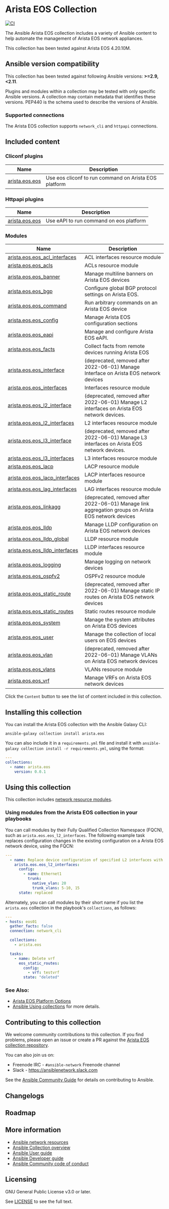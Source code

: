 

# Arista EOS Collection
[![CI](https://zuul-ci.org/gated.svg)](https://dashboard.zuul.ansible.com/t/ansible/project/github.com/ansible-collections/arista.eos) <!--[![Codecov](https://img.shields.io/codecov/c/github/ansible-collections/vyos)](https://codecov.io/gh/ansible-collections/arista.eos)-->

The Ansible Arista EOS collection includes a variety of Ansible content to help automate the management of Arista EOS network appliances.

This collection has been tested against Arista EOS 4.20.10M.

<!--start requires_ansible-->
## Ansible version compatibility

This collection has been tested against following Ansible versions: **>=2.9,<2.11**.

Plugins and modules within a collection may be tested with only specific Ansible versions. 
A collection may contain metadata that identifies these versions. 
PEP440 is the schema used to describe the versions of Ansible.
<!--end requires_ansible-->

### Supported connections
The Arista EOS collection supports ``network_cli``  and ``httpapi`` connections.

## Included content

<!--start collection content-->
### Cliconf plugins
Name | Description
--- | ---
[arista.eos.eos](https://github.com/ansible-collections/arista.eos/blob/master/docs/arista.eos.eos_cliconf.rst)|Use eos cliconf to run command on Arista EOS platform
### Httpapi plugins
Name | Description
--- | ---
[arista.eos.eos](https://github.com/ansible-collections/arista.eos/blob/master/docs/arista.eos.eos_httpapi.rst)|Use eAPI to run command on eos platform
### Modules
Name | Description
--- | ---
[arista.eos.eos_acl_interfaces](https://github.com/ansible-collections/arista.eos/blob/master/docs/arista.eos.eos_acl_interfaces_module.rst)|ACL interfaces resource module
[arista.eos.eos_acls](https://github.com/ansible-collections/arista.eos/blob/master/docs/arista.eos.eos_acls_module.rst)|ACLs resource module
[arista.eos.eos_banner](https://github.com/ansible-collections/arista.eos/blob/master/docs/arista.eos.eos_banner_module.rst)|Manage multiline banners on Arista EOS devices
[arista.eos.eos_bgp](https://github.com/ansible-collections/arista.eos/blob/master/docs/arista.eos.eos_bgp_module.rst)|Configure global BGP protocol settings on Arista EOS.
[arista.eos.eos_command](https://github.com/ansible-collections/arista.eos/blob/master/docs/arista.eos.eos_command_module.rst)|Run arbitrary commands on an Arista EOS device
[arista.eos.eos_config](https://github.com/ansible-collections/arista.eos/blob/master/docs/arista.eos.eos_config_module.rst)|Manage Arista EOS configuration sections
[arista.eos.eos_eapi](https://github.com/ansible-collections/arista.eos/blob/master/docs/arista.eos.eos_eapi_module.rst)|Manage and configure Arista EOS eAPI.
[arista.eos.eos_facts](https://github.com/ansible-collections/arista.eos/blob/master/docs/arista.eos.eos_facts_module.rst)|Collect facts from remote devices running Arista EOS
[arista.eos.eos_interface](https://github.com/ansible-collections/arista.eos/blob/master/docs/arista.eos.eos_interface_module.rst)|(deprecated, removed after 2022-06-01) Manage Interface on Arista EOS network devices
[arista.eos.eos_interfaces](https://github.com/ansible-collections/arista.eos/blob/master/docs/arista.eos.eos_interfaces_module.rst)|Interfaces resource module
[arista.eos.eos_l2_interface](https://github.com/ansible-collections/arista.eos/blob/master/docs/arista.eos.eos_l2_interface_module.rst)|(deprecated, removed after 2022-06-01) Manage L2 interfaces on Arista EOS network devices.
[arista.eos.eos_l2_interfaces](https://github.com/ansible-collections/arista.eos/blob/master/docs/arista.eos.eos_l2_interfaces_module.rst)|L2 interfaces resource module
[arista.eos.eos_l3_interface](https://github.com/ansible-collections/arista.eos/blob/master/docs/arista.eos.eos_l3_interface_module.rst)|(deprecated, removed after 2022-06-01) Manage L3 interfaces on Arista EOS network devices.
[arista.eos.eos_l3_interfaces](https://github.com/ansible-collections/arista.eos/blob/master/docs/arista.eos.eos_l3_interfaces_module.rst)|L3 interfaces resource module
[arista.eos.eos_lacp](https://github.com/ansible-collections/arista.eos/blob/master/docs/arista.eos.eos_lacp_module.rst)|LACP resource module
[arista.eos.eos_lacp_interfaces](https://github.com/ansible-collections/arista.eos/blob/master/docs/arista.eos.eos_lacp_interfaces_module.rst)|LACP interfaces resource module
[arista.eos.eos_lag_interfaces](https://github.com/ansible-collections/arista.eos/blob/master/docs/arista.eos.eos_lag_interfaces_module.rst)|LAG interfaces resource module
[arista.eos.eos_linkagg](https://github.com/ansible-collections/arista.eos/blob/master/docs/arista.eos.eos_linkagg_module.rst)|(deprecated, removed after 2022-06-01) Manage link aggregation groups on Arista EOS network devices
[arista.eos.eos_lldp](https://github.com/ansible-collections/arista.eos/blob/master/docs/arista.eos.eos_lldp_module.rst)|Manage LLDP configuration on Arista EOS network devices
[arista.eos.eos_lldp_global](https://github.com/ansible-collections/arista.eos/blob/master/docs/arista.eos.eos_lldp_global_module.rst)|LLDP resource module
[arista.eos.eos_lldp_interfaces](https://github.com/ansible-collections/arista.eos/blob/master/docs/arista.eos.eos_lldp_interfaces_module.rst)|LLDP interfaces resource module
[arista.eos.eos_logging](https://github.com/ansible-collections/arista.eos/blob/master/docs/arista.eos.eos_logging_module.rst)|Manage logging on network devices
[arista.eos.eos_ospfv2](https://github.com/ansible-collections/arista.eos/blob/master/docs/arista.eos.eos_ospfv2_module.rst)|OSPFv2 resource module
[arista.eos.eos_static_route](https://github.com/ansible-collections/arista.eos/blob/master/docs/arista.eos.eos_static_route_module.rst)|(deprecated, removed after 2022-06-01) Manage static IP routes on Arista EOS network devices
[arista.eos.eos_static_routes](https://github.com/ansible-collections/arista.eos/blob/master/docs/arista.eos.eos_static_routes_module.rst)|Static routes resource module
[arista.eos.eos_system](https://github.com/ansible-collections/arista.eos/blob/master/docs/arista.eos.eos_system_module.rst)|Manage the system attributes on Arista EOS devices
[arista.eos.eos_user](https://github.com/ansible-collections/arista.eos/blob/master/docs/arista.eos.eos_user_module.rst)|Manage the collection of local users on EOS devices
[arista.eos.eos_vlan](https://github.com/ansible-collections/arista.eos/blob/master/docs/arista.eos.eos_vlan_module.rst)|(deprecated, removed after 2022-06-01) Manage VLANs on Arista EOS network devices
[arista.eos.eos_vlans](https://github.com/ansible-collections/arista.eos/blob/master/docs/arista.eos.eos_vlans_module.rst)|VLANs resource module
[arista.eos.eos_vrf](https://github.com/ansible-collections/arista.eos/blob/master/docs/arista.eos.eos_vrf_module.rst)|Manage VRFs on Arista EOS network devices
<!--end collection content-->

Click the ``Content`` button to see the list of content included in this collection.

## Installing this collection

You can install the Arista EOS collection with the Ansible Galaxy CLI:

    ansible-galaxy collection install arista.eos

You can also include it in a `requirements.yml` file and install it with `ansible-galaxy collection install -r requirements.yml`, using the format:

```yaml
---
collections:
  - name: arista.eos
    version: 0.0.1
```
## Using this collection


This collection includes [network resource modules](https://docs.ansible.com/ansible/latest/network/user_guide/network_resource_modules.html).

### Using modules from the Arista EOS collection in your playbooks

You can call modules by their Fully Qualified Collection Namespace (FQCN), such as `arista.eos.eos_l2_interfaces`.
The following example task replaces configuration changes in the existing configuration on a Arista EOS network device, using the FQCN:

```yaml
---
  - name: Replace device configuration of specified L2 interfaces with provided configuration.
    arista.eos.eos_l2_interfaces:
      config:
        - name: Ethernet1
          trunk:
            native_vlan: 20
            trunk_vlans: 5-10, 15
      state: replaced
```

Alternately, you can call modules by their short name if you list the `arista.eos` collection in the playbook's `collections`, as follows:

```yaml
---
- hosts: eos01
  gather_facts: false
  connection: network_cli

  collections:
    - arista.eos

  tasks:
    - name: Delete vrf
      eos_static_routes:
        config:
          - vrf: testvrf
        state: "deleted"
```


### See Also:

* [Arista EOS Platform Options](https://docs.ansible.com/ansible/latest/network/user_guide/platform_eos.html)
* [Ansible Using collections](https://docs.ansible.com/ansible/latest/user_guide/collections_using.html) for more details.

## Contributing to this collection

We welcome community contributions to this collection. If you find problems, please open an issue or create a PR against the [Arista EOS collection repository](https://github.com/ansible-collections/arista.eos).

You can also join us on:

- Freenode IRC - ``#ansible-network`` Freenode channel
- Slack - https://ansiblenetwork.slack.com

See the [Ansible Community Guide](https://docs.ansible.com/ansible/latest/community/index.html) for details on contributing to Ansible.


## Changelogs
<!--Add a link to a changelog.md file or an external docsite to cover this information. -->

## Roadmap

<!-- Optional. Include the roadmap for this collection, and the proposed release/versioning strategy so users can anticipate the upgrade/update cycle. -->

## More information

- [Ansible network resources](https://docs.ansible.com/ansible/latest/network/getting_started/network_resources.html)
- [Ansible Collection overview](https://github.com/ansible-collections/overview)
- [Ansible User guide](https://docs.ansible.com/ansible/latest/user_guide/index.html)
- [Ansible Developer guide](https://docs.ansible.com/ansible/latest/dev_guide/index.html)
- [Ansible Community code of conduct](https://docs.ansible.com/ansible/latest/community/code_of_conduct.html)

## Licensing

GNU General Public License v3.0 or later.

See [LICENSE](https://www.gnu.org/licenses/gpl-3.0.txt) to see the full text.
